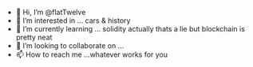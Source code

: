 - 👋 Hi, I’m @flatTwelve
- 👀 I’m interested in ... cars & history
- 🌱 I’m currently learning ... solidity actually thats a lie but blockchain is pretty neat
- 💞️ I’m looking to collaborate on ... 
- 📫 How to reach me ...whatever works for you

<!---
flatTwelve/flatTwelve is a ✨ special ✨ repository because its `README.md` (this file) appears on your GitHub profile.
You can click the Preview link to take a look at your changes.
--->
